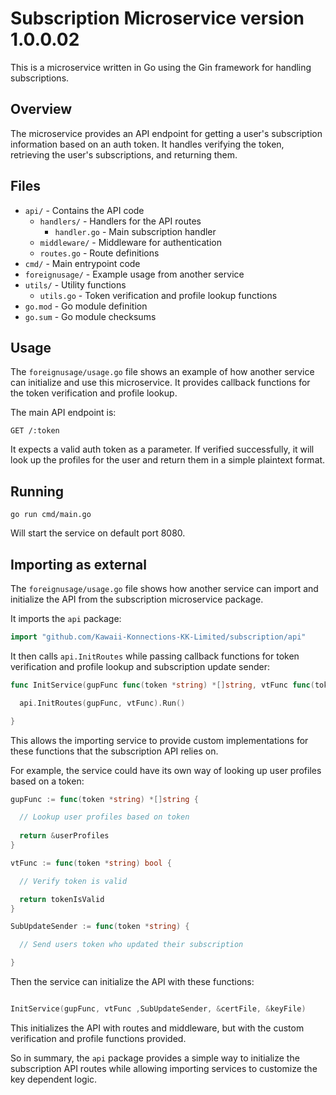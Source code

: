 # Subscription Microservice version 1.0.0.02

This is a microservice written in Go using the Gin framework for handling subscriptions.

## Overview

The microservice provides an API endpoint for getting a user's subscription information based on an auth token. It handles verifying the token, retrieving the user's subscriptions, and returning them.

## Files

- `api/` - Contains the API code
  - `handlers/` - Handlers for the API routes
    - `handler.go` - Main subscription handler
  - `middleware/` - Middleware for authentication
  - `routes.go` - Route definitions
- `cmd/` - Main entrypoint code
- `foreignusage/` - Example usage from another service 
- `utils/` - Utility functions
  - `utils.go` - Token verification and profile lookup functions
- `go.mod` - Go module definition
- `go.sum` - Go module checksums

## Usage

The `foreignusage/usage.go` file shows an example of how another service can initialize and use this microservice. It provides callback functions for the token verification and profile lookup.

The main API endpoint is:

```
GET /:token
```

It expects a valid auth token as a parameter. If verified successfully, it will look up the profiles for the user and return them in a simple plaintext format.

## Running

```
go run cmd/main.go
```

Will start the service on default port 8080.

## Importing as external

The `foreignusage/usage.go` file shows how another service can import and initialize the API from the subscription microservice package.

It imports the `api` package:

```go
import "github.com/Kawaii-Konnections-KK-Limited/subscription/api"
```

It then calls `api.InitRoutes` while passing callback functions for token verification and profile lookup and subscription update sender:

```go
func InitService(gupFunc func(token *string) *[]string, vtFunc func(token *string) bool ,SubUpdateSender func(token *string), certFile, keyFile *string) {

  api.InitRoutes(gupFunc, vtFunc).Run()

}
```

This allows the importing service to provide custom implementations for these functions that the subscription API relies on.

For example, the service could have its own way of looking up user profiles based on a token:

```go
gupFunc := func(token *string) *[]string {

  // Lookup user profiles based on token
  
  return &userProfiles 
}

vtFunc := func(token *string) bool {

  // Verify token is valid

  return tokenIsValid
}

SubUpdateSender := func(token *string) {

  // Send users token who updated their subscription

}
```

Then the service can initialize the API with these functions:

```go

InitService(gupFunc, vtFunc ,SubUpdateSender, &certFile, &keyFile) 
```

This initializes the API with routes and middleware, but with the custom verification and profile functions provided.

So in summary, the `api` package provides a simple way to initialize the subscription API routes while allowing importing services to customize the key dependent logic.